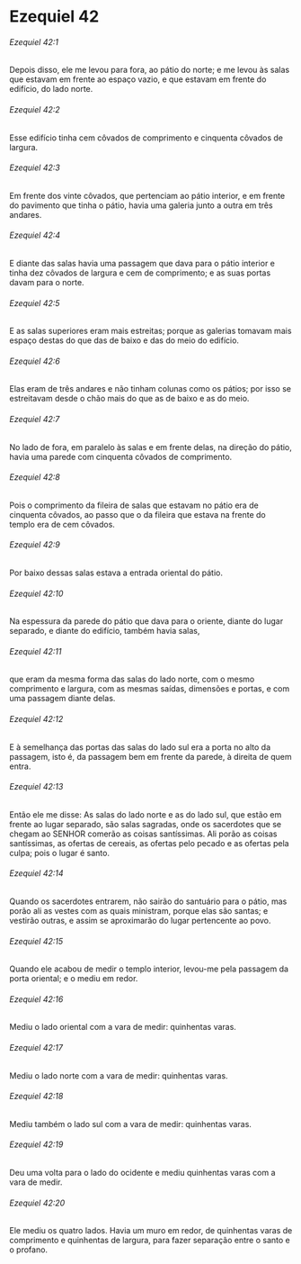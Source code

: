 # Ezequiel 42

###### Ezequiel 42:1

Depois disso, ele me levou para fora, ao pátio do norte; e me levou às salas que estavam em frente ao espaço vazio, e que estavam em frente do edifício, do lado norte.

###### Ezequiel 42:2

Esse edifício tinha cem côvados de comprimento e cinquenta côvados de largura.

###### Ezequiel 42:3

Em frente dos vinte côvados, que pertenciam ao pátio interior, e em frente do pavimento que tinha o pátio, havia uma galeria junto a outra em três andares.

###### Ezequiel 42:4

E diante das salas havia uma passagem que dava para o pátio interior e tinha dez côvados de largura e cem de comprimento; e as suas portas davam para o norte.

###### Ezequiel 42:5

E as salas superiores eram mais estreitas; porque as galerias tomavam mais espaço destas do que das de baixo e das do meio do edifício.

###### Ezequiel 42:6

Elas eram de três andares e não tinham colunas como os pátios; por isso se estreitavam desde o chão mais do que as de baixo e as do meio.

###### Ezequiel 42:7

No lado de fora, em paralelo às salas e em frente delas, na direção do pátio, havia uma parede com cinquenta côvados de comprimento.

###### Ezequiel 42:8

Pois o comprimento da fileira de salas que estavam no pátio era de cinquenta côvados, ao passo que o da fileira que estava na frente do templo era de cem côvados.

###### Ezequiel 42:9

Por baixo dessas salas estava a entrada oriental do pátio.

###### Ezequiel 42:10

Na espessura da parede do pátio que dava para o oriente, diante do lugar separado, e diante do edifício, também havia salas,

###### Ezequiel 42:11

que eram da mesma forma das salas do lado norte, com o mesmo comprimento e largura, com as mesmas saídas, dimensões e portas, e com uma passagem diante delas.

###### Ezequiel 42:12

E à semelhança das portas das salas do lado sul era a porta no alto da passagem, isto é, da passagem bem em frente da parede, à direita de quem entra.

###### Ezequiel 42:13

Então ele me disse: As salas do lado norte e as do lado sul, que estão em frente ao lugar separado, são salas sagradas, onde os sacerdotes que se chegam ao SENHOR comerão as coisas santíssimas. Ali porão as coisas santíssimas, as ofertas de cereais, as ofertas pelo pecado e as ofertas pela culpa; pois o lugar é santo.

###### Ezequiel 42:14

Quando os sacerdotes entrarem, não sairão do santuário para o pátio, mas porão ali as vestes com as quais ministram, porque elas são santas; e vestirão outras, e assim se aproximarão do lugar pertencente ao povo.

###### Ezequiel 42:15

Quando ele acabou de medir o templo interior, levou-me pela passagem da porta oriental; e o mediu em redor.

###### Ezequiel 42:16

Mediu o lado oriental com a vara de medir: quinhentas varas.

###### Ezequiel 42:17

Mediu o lado norte com a vara de medir: quinhentas varas.

###### Ezequiel 42:18

Mediu também o lado sul com a vara de medir: quinhentas varas.

###### Ezequiel 42:19

Deu uma volta para o lado do ocidente e mediu quinhentas varas com a vara de medir.

###### Ezequiel 42:20

Ele mediu os quatro lados. Havia um muro em redor, de quinhentas varas de comprimento e quinhentas de largura, para fazer separação entre o santo e o profano.


